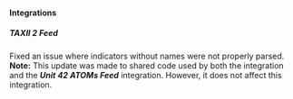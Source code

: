 
#### Integrations

##### TAXII 2 Feed

Fixed an issue where indicators without names were not properly parsed.
**Note:** This update was made to shared code used by both the integration and the ***Unit 42 ATOMs Feed*** integration. However, it does not affect this integration.
